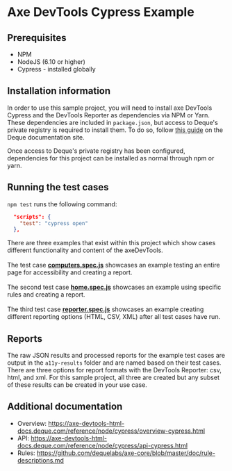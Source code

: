 # Axe DevTools Cypress Example

## Prerequisites
  * NPM
  * NodeJS (6.10 or higher)
  * Cypress - installed globally

## Installation information
In order to use this sample project, you will need to install axe DevTools Cypress and the DevTools Reporter as dependencies via NPM or Yarn. These dependencies are included in `package.json`, but access to Deque's private registry is required to install them. To do so, follow [this guide](https://axe-devtools-html-docs.deque.com/reference/node/cypress/install-agora-cypress.html) on the Deque documentation site.

Once access to Deque's private registry has been configured, dependencies for this project can be installed as normal through npm or yarn.

## Running the test cases
`npm test` runs the following command:

```json
  "scripts": {
    "test": "cypress open"
  },
```

There are three examples that exist within this project which show cases different functionality and content of the axeDevTools.
<br/><br/>
The test case <b>[computers.spec.js](./cypress/integration/computers.spec.js)</b> showcases an example testing an entire page for accessibility and creating a report. 
<br/><br/>
The second test case <b>[home.spec.js](./cypress/integration/home.spec.js)</b> showcases an example using specific rules and creating a report. 
<br/><br/>
The third test case <b>[reporter.spec.js](./cypress/integration/reporter.spec.js)</b> showcases an example creating different reporting options (HTML, CSV, XML) after all test cases have run.

## Reports

The raw JSON results and processed reports for the example test cases are output in the `a11y-results` folder and are named based on their test cases. There are three options for report formats with the DevTools Reporter: csv, html, and xml. For this sample project, all three are created but any subset of these results can be created in your use case.

## Additional documentation

  * Overview: https://axe-devtools-html-docs.deque.com/reference/node/cypress/overview-cypress.html
  * API: https://axe-devtools-html-docs.deque.com/reference/node/cypress/api-cypress.html
  * Rules: https://github.com/dequelabs/axe-core/blob/master/doc/rule-descriptions.md
